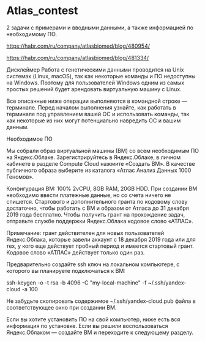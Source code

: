 # Atlas_contest
2 задачи с примерами и вводными данными, а также информацией по необходимому ПО.

https://habr.com/ru/company/atlasbiomed/blog/480954/

https://habr.com/ru/company/atlasbiomed/blog/481334/

Дисклеймер
Работа с генетическими данными проводится на Unix системах (Linux, macOS), так как некоторые команды и ПО недоступны на Windows. Поэтому для пользователей Windows одним из самых простых решений будет арендовать виртуальную машину с Linux.

Все описанные ниже операции выполняются в командной строке — терминале. Перед началом выполнения узнайте, как работать в терминале под управлением вашей ОС и использовать команды, так как некоторые из них могут потенциально навредить ОС и вашим данным.


Необходимое ПО

Мы собрали образ виртуальной машины (ВМ) со всем необходимым ПО на Яндекс.Облаке. Зарегистрируйтесь в Яндекс.Облаке, в личном кабинете в разделе Compute Cloud нажмите «Создать ВМ». В качестве публичного образа выберите из каталога «Атлас Анализ Данных 1000 Геномов».

Конфигурация ВМ: 100% 2vCPU, 8GB RAM, 20GB HDD. При создании ВМ необходимо ввести платежные данные, но со счета ничего не спишется. Стартового и дополнительного гранта по кодовому слову достаточно, чтобы работать c ВМ и образом от Атласа до 31 декабря 2019 года бесплатно. Чтобы получить грант на прохождение задач, отправьте службе поддержки Яндекс.Облака кодовое слово «АТЛАС».

Примечание: грант действителен для новых пользователей Яндекс.Облака, которые завели аккаунт с 18 декабря 2019 года или для тех, у кого еще действует пробный период и имеется стартовый грант. Кодовое слово «АТЛАС» действует только один раз.

Предварительно создайте ssh ключ на локальном компьютере, с которого вы планируете подключаться к ВМ:

ssh-keygen -o -t rsa -b 4096 -C "my-local-machine" -f ~/.ssh/yandex-cloud -a 100

Не забудьте скопировать содержимое ~/.ssh/yandex-cloud.pub файла в соответствующее окно при создании ВМ.

Если вы хотите установить ПО на свой компьютер, ниже есть вся информация по установке. Если вы решили воспользоваться Яндекс.Облаком — создайте ВМ и переходите к следующему разделу.
